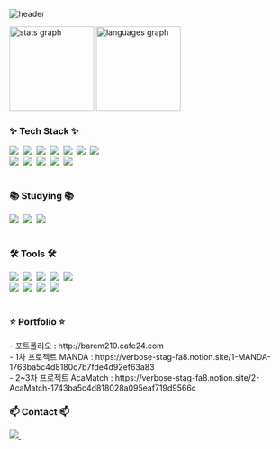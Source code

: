 <!--타이틀 부분-->
![header](https://capsule-render.vercel.app/api?type=waving&color=gradient&height=300&section=header&text=JBum's%20Github!)

<div>
  <img src="https://github-readme-stats.vercel.app/api?username=barem21&hide_title=false&hide_rank=false&show_icons=true&include_all_commits=true&count_private=true&disable_animations=false&theme=dracula&locale=en&hide_border=false" height="150" alt="stats graph"  />
  <img src="https://github-readme-stats.vercel.app/api/top-langs?username=barem21&locale=en&hide_title=false&layout=compact&card_width=320&langs_count=5&theme=dracula&hide_border=false" height="150" alt="languages graph"  />
</div>

<!--내용 부분-->
<h3>✨ Tech Stack ✨</h3>
<div>
  <img src="https://img.shields.io/badge/php-%23777BB4.svg?style=for-the-badge&logo=php&logoColor=white" />&nbsp
  <img src="https://img.shields.io/badge/mysql-4479A1.svg?style=for-the-badge&logo=mysql&logoColor=white" />&nbsp
  <img src="https://img.shields.io/badge/react-20232a.svg?style=for-the-badge&logo=react&logoColor=61DAFB" />&nbsp
  <img src="https://img.shields.io/badge/javascript-F7DF1E.svg?style=for-the-badge&logo=javascript&logoColor=20232a" />&nbsp
  <img src="https://img.shields.io/badge/TypeScript-3178C6?logo=typescript&logoColor=fff&style=for-the-badge" />&nbsp
  <img src="https://img.shields.io/badge/axios-5A29E4?style=for-the-badge&logo=axios&logoColor=white" />&nbsp
  <img src="https://img.shields.io/badge/Recoil-0179f3?style=for-the-badge&logo=Recoil&logoColor=white" />&nbsp
</div>
<div>
  <img src="https://img.shields.io/badge/jquery-0769AD?style=for-the-badge&logo=jquery&logoColor=white" />&nbsp
  <img src="https://img.shields.io/badge/html5-E34F26.svg?style=for-the-badge&logo=html5&logoColor=white" />&nbsp
  <img src="https://img.shields.io/badge/css3-1572B6.svg?style=for-the-badge&logo=css3&logoColor=white" />&nbsp
  <img src="https://img.shields.io/badge/styled--components-DB7093?style=for-the-badge&logo=styled-components&logoColor=ffd35b" />&nbsp
  <img src="https://img.shields.io/badge/tailwindcss-1daabb.svg?style=for-the-badge&logo=tailwind-css&logoColor=white" />&nbsp
</div>

<br>

<h3>📚 Studying 📚</h3>
<div>
  <img src="https://img.shields.io/badge/typescript-007ACC.svg?style=for-the-badge&logo=typescript&logoColor=white" />&nbsp
  <img src="https://img.shields.io/badge/Next.js-222222?style=for-the-badge&logo=Next.js&logoColor=white" />&nbsp
  <img src="https://img.shields.io/badge/Supabase-3ECF8E?style=for-the-badge&logo=supabase&logoColor=white" />&nbsp
</div>

<br>

<h3>🛠 Tools 🛠</h3>
<div>
  <img src="https://img.shields.io/badge/phpstorm-143?style=for-the-badge&logo=phpstorm&logoColor=black&color=black&labelColor=darkorchid" />&nbsp
  <img src="https://img.shields.io/badge/Visual%20Studio%20Code-0078d7.svg?style=for-the-badge&logo=visual-studio-code&logoColor=white" />&nbsp;
  <img src="https://img.shields.io/badge/git-F05033.svg?style=for-the-badge&logo=git&logoColor=white" />&nbsp
  <img src="https://img.shields.io/badge/github-181717.svg?style=for-the-badge&logo=github&logoColor=white" />&nbsp
  <img src="https://img.shields.io/badge/Postman-FF6C37?style=for-the-badge&logo=postman&logoColor=white" />&nbsp
</div>
<div>
  <img src="https://img.shields.io/badge/Notion-F3F3F3.svg?style=for-the-badge&logo=notion&logoColor=black" />&nbsp
  <img src="https://img.shields.io/badge/figma-F24E1E.svg?style=for-the-badge&logo=figma&logoColor=white" />&nbsp
  <img src="https://img.shields.io/badge/Slack-4A154B.svg?style=for-the-badge&logo=Slack&logoColor=white">&nbsp
  <img src="https://img.shields.io/badge/Adobe%20Photoshop-31A8FF?logo=adobephotoshop&logoColor=fff&style=for-the-badge" />&nbsp
</div>

<br>

<h3>⭐ Portfolio ⭐</h3>
<div>
  - 포트폴리오 : http://barem210.cafe24.com<br />
  - 1차 프로젝트 MANDA : https://verbose-stag-fa8.notion.site/1-MANDA-1763ba5c4d8180c7b7fde4d92ef63a83<br />
  - 2~3차 프로젝트 AcaMatch : https://verbose-stag-fa8.notion.site/2-AcaMatch-1743ba5c4d818028a095eaf719d9566c
</div>

<h3>📫 Contact 📫</h3>
<div>
  <a href="mailto:barem210@gmail.com">
    <img
      src="https://img.shields.io/badge/barem210@gmail.com-D14836?style=for-the-badge&logo=gmail&logoColor=white"/>&nbsp
  </a>
</div>
